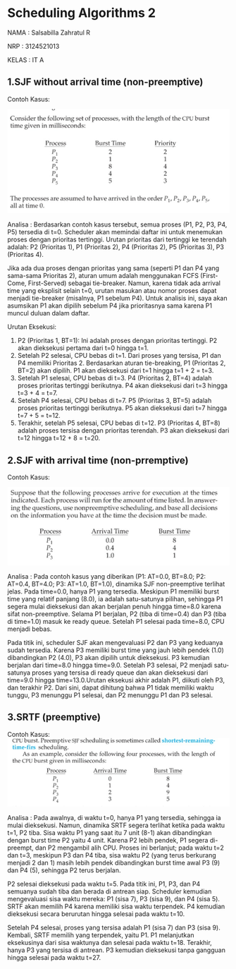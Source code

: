 # Scheduling Algorithms 2 

NAMA : Salsabilla Zahratul R

NRP : 3124521013

KELAS : IT A


## 1.SJF without arrival time (non-preemptive)

Contoh Kasus:

![Gambar teks editor VS Code](gambar1.jpeg)


Analisa : Berdasarkan contoh kasus tersebut, semua proses (P1, P2, P3, P4, P5) tersedia di t=0. Scheduler akan memindai daftar ini untuk menemukan proses dengan prioritas tertinggi. Urutan prioritas dari tertinggi ke terendah adalah: P2 (Prioritas 1), P1 (Prioritas 2), P4 (Prioritas 2), P5 (Prioritas 3), P3 (Prioritas 4).

Jika ada dua proses dengan prioritas yang sama (seperti P1 dan P4 yang sama-sama Prioritas 2), aturan umum adalah menggunakan FCFS (First-Come, First-Served) sebagai tie-breaker. Namun, karena tidak ada arrival time yang eksplisit selain t=0, urutan masukan atau nomor proses dapat menjadi tie-breaker (misalnya, P1 sebelum P4). Untuk analisis ini, saya akan asumsikan P1 akan dipilih sebelum P4 jika prioritasnya sama karena P1 muncul duluan dalam daftar.

Urutan Eksekusi:

1. P2 (Prioritas 1, BT=1): Ini adalah proses dengan prioritas tertinggi. P2 akan dieksekusi pertama dari t=0 hingga t=1.
2. Setelah P2 selesai, CPU bebas di t=1. Dari proses yang tersisa, P1 dan P4 memiliki Prioritas 2. Berdasarkan aturan tie-breaking, P1 (Prioritas 2, BT=2) akan dipilih. P1 akan dieksekusi dari t=1 hingga t=1 + 2 = t=3.
3. Setelah P1 selesai, CPU bebas di t=3. P4 (Prioritas 2, BT=4) adalah proses prioritas tertinggi berikutnya. P4 akan dieksekusi dari t=3 hingga t=3 + 4 = t=7.
4. Setelah P4 selesai, CPU bebas di t=7. P5 (Prioritas 3, BT=5) adalah proses prioritas tertinggi berikutnya. P5 akan dieksekusi dari t=7 hingga t=7 + 5 = t=12.
5. Terakhir, setelah P5 selesai, CPU bebas di t=12. P3 (Prioritas 4, BT=8) adalah proses tersisa dengan prioritas terendah. P3 akan dieksekusi dari t=12 hingga t=12 + 8 = t=20.


## 2.SJF with arrival time (non-prremptive)

Contoh Kasus: 

![Gambar teks editor VS Code](gambar2.jpeg)


Analisa :  Pada contoh kasus yang diberikan (P1: AT=0.0, BT=8.0; P2: AT=0.4, BT=4.0; P3: AT=1.0, BT=1.0), dinamika SJF non-preemptive terlihat jelas. Pada time=0.0, hanya P1 yang tersedia. Meskipun P1 memiliki burst time yang relatif panjang (8.0), ia adalah satu-satunya pilihan, sehingga P1 segera mulai dieksekusi dan akan berjalan penuh hingga time=8.0 karena sifat non-preemptive. Selama P1 berjalan, P2 (tiba di time=0.4) dan P3 (tiba di time=1.0) masuk ke ready queue. Setelah P1 selesai pada time=8.0, CPU menjadi bebas. 

Pada titik ini, scheduler SJF akan mengevaluasi P2 dan P3 yang keduanya sudah tersedia. Karena P3 memiliki burst time yang jauh lebih pendek (1.0) dibandingkan P2 (4.0), P3 akan dipilih untuk dieksekusi. P3 kemudian berjalan dari time=8.0 hingga time=9.0. Setelah P3 selesai, P2 menjadi satu-satunya proses yang tersisa di ready queue dan akan dieksekusi dari time=9.0 hingga time=13.0.Urutan eksekusi akhir adalah P1, diikuti oleh P3, dan terakhir P2. Dari sini, dapat dihitung bahwa P1 tidak memiliki waktu tunggu, P3 menunggu P1 selesai, dan P2 menunggu P1 dan P3 selesai. 


## 3.SRTF (preemptive) 

Contoh Kasus:
![Gambar teks editor VS Code](gambar3.jpeg)


Analisa : Pada awalnya, di waktu t=0, hanya P1 yang tersedia, sehingga ia mulai dieksekusi. Namun, dinamika SRTF segera terlihat ketika pada waktu t=1, P2 tiba. Sisa waktu P1 yang saat itu 7 unit (8-1) akan dibandingkan dengan burst time P2 yaitu 4 unit. Karena P2 lebih pendek, P1 segera di-preempt, dan P2 mengambil alih CPU. Proses ini berlanjut; pada waktu t=2 dan t=3, meskipun P3 dan P4 tiba, sisa waktu P2 (yang terus berkurang menjadi 2 dan 1) masih lebih pendek dibandingkan burst time awal P3 (9) dan P4 (5), sehingga P2 terus berjalan.

P2 selesai dieksekusi pada waktu t=5. Pada titik ini, P1, P3, dan P4 semuanya sudah tiba dan berada di antrean siap. Scheduler kemudian mengevaluasi sisa waktu mereka: P1 (sisa 7), P3 (sisa 9), dan P4 (sisa 5). SRTF akan memilih P4 karena memiliki sisa waktu terpendek. P4 kemudian dieksekusi secara berurutan hingga selesai pada waktu t=10.

Setelah P4 selesai, proses yang tersisa adalah P1 (sisa 7) dan P3 (sisa 9). Kembali, SRTF memilih yang terpendek, yaitu P1. P1 melanjutkan eksekusinya dari sisa waktunya dan selesai pada waktu t=18. Terakhir, hanya P3 yang tersisa di antrean. P3 kemudian dieksekusi tanpa gangguan hingga selesai pada waktu t=27.